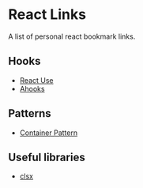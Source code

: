 # React Links

A list of personal react bookmark links.

## Hooks

- [React Use](https://github.com/streamich/react-use#readme)
- [Ahooks](https://ahooks.js.org/)

## Patterns

- [Container Pattern](https://itnext.io/react-patterns-the-container-pattern-4d8b5b6f0127)

## Useful libraries

- [clsx](https://www.npmjs.com/package/clsx#usage)
